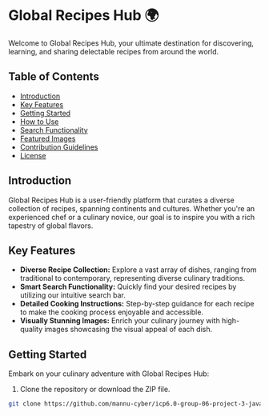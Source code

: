 # Global Recipes Hub 🌍

Welcome to Global Recipes Hub, your ultimate destination for discovering, learning, and sharing delectable recipes from around the world.

## Table of Contents

- [Introduction](#introduction)
- [Key Features](#key-features)
- [Getting Started](#getting-started)
- [How to Use](#how-to-use)
- [Search Functionality](#search-functionality)
- [Featured Images](#featured-images)
- [Contribution Guidelines](#contribution-guidelines)
- [License](#license)

## Introduction

Global Recipes Hub is a user-friendly platform that curates a diverse collection of recipes, spanning continents and cultures. Whether you're an experienced chef or a culinary novice, our goal is to inspire you with a rich tapestry of global flavors.

## Key Features

- **Diverse Recipe Collection:** Explore a vast array of dishes, ranging from traditional to contemporary, representing diverse culinary traditions.
- **Smart Search Functionality:** Quickly find your desired recipes by utilizing our intuitive search bar.
- **Detailed Cooking Instructions:** Step-by-step guidance for each recipe to make the cooking process enjoyable and accessible.
- **Visually Stunning Images:** Enrich your culinary journey with high-quality images showcasing the visual appeal of each dish.

## Getting Started

Embark on your culinary adventure with Global Recipes Hub:

1. Clone the repository or download the ZIP file.

```bash
git clone https://github.com/mannu-cyber/icp6.0-group-06-project-3-javascript-bootstrap
